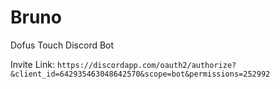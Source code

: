 # Bruno
Dofus Touch Discord Bot

Invite Link: `https://discordapp.com/oauth2/authorize?&client_id=642935463048642570&scope=bot&permissions=252992`
